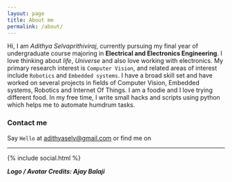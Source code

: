 ```yaml
---
layout: page
title: About me
permalink: /about/
---
```


Hi, I am *Adithya Selvaprithiviraj*, currently pursuing my final year of undergraduate course majoring in **Electrical and Electronics Engineering**. I love thinking about *life*, *Universe* and also love working with electronics. My primary research interest is `Computer Vision`, and related areas of interest include `Robotics` and `Embedded systems`. I have a broad skill set and have worked on several projects in fields of Computer Vision, Embedded systems, Robotics and Internet Of Things. I am a foodie and I love trying different food. In my free time, I write small hacks and scripts using python which helps me to automate humdrum tasks.


### Contact me

Say `Hello` at adithyaselv@gmail.com or find
me on

---

{% include social.html %}

***Logo / Avatar Credits: Ajay Balaji***